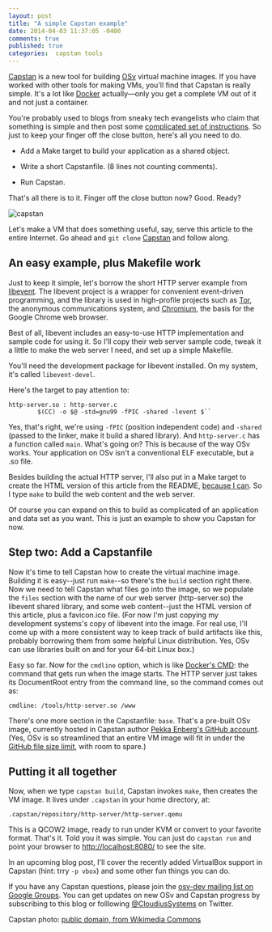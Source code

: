```yaml
---
layout: post
title: "A simple Capstan example"
date: 2014-04-03 11:37:05 -0400
comments: true
published: true
categories:  capstan tools
---
```

[Capstan](https://github.com/cloudius-systems/capstan) is a new tool for building [OSv](http://osv.io/) virtual machine images.  If you have worked with other tools for making VMs, you'll find that Capstan is really simple.  It's a lot like [Docker](http://www.docker.io/) actually&mdash;only you get a complete VM out of it and not just a container.

You're probably used to blogs from sneaky tech evangelists who claim that something is simple and then post some [complicated set of instructions](http://drusepth.net/how-to-speed-up-your-computer-using-google-drive-as-extra-ram/).  So just to keep your finger off the close button, here's all you need to do.

* Add a Make target to build your application as a shared object.

* Write a short Capstanfile.  (8 lines not counting comments).

* Run Capstan.

That's all there is to it.  Finger off the close button now?  Good.  Ready?

<!-- more -->

![capstan](/images/capstan.jpg "A real capstan in use on a ship")

Let's make a VM that does something useful, say, serve this article to the entire Internet.  Go ahead and `git clone` [Capstan](https://github.com/cloudius-systems/capstan) and follow along.

## An easy example, plus Makefile work ##

Just to keep it simple, let's borrow the short HTTP server example from [libevent](http://libevent.org/).  The libevent project is a wrapper for convenient event-driven programming, and the library is used in high-profile projects such as [Tor](https://www.torproject.org/), the anonymous communications system, and [Chromium](http://www.chromium.org/Home), the basis for the Google Chrome web browser.

Best of all, libevent includes an easy-to-use HTTP implementation and sample code for using it.  So I'll copy their web server sample code, tweak it a little to make the web server I need, and set up a simple Makefile.

You'll need the development package for libevent installed.  On my system, it's called `libevent-devel`.

Here's the target to pay attention to:

```
http-server.so : http-server.c
        $(CC) -o $@ -std=gnu99 -fPIC -shared -levent $``
```

Yes, that's right, we're using `-fPIC` (position independent code) and `-shared` (passed to the linker, make it build a shared library).  And `http-server.c` has a function called `main`.  What's going on?  This is because of the way OSv works.  Your application on OSv isn't a conventional ELF executable, but a .so file.

Besides building the actual HTTP server, I'll also put in a Make target to create the HTML version of this article from the README, [because I can](https://lwn.net/Articles/589196/).  So I type `make` to build the web content and the web server.

Of course you can expand on this to build as complicated of an application and data set as you want.  This is just an example to show you Capstan for now.



## Step two: Add a Capstanfile ##

Now it's time to tell Capstan how to create the virtual machine image.  Building it is easy--just run `make`--so there's the `build` section right there.  Now we need to tell Capstan what files go into the image, so we populate the `files` section with the name of our web server (http-server.so) the libevent shared library, and some web content--just the HTML version of this article, plus a favicon.ico file.  (For now I'm just copying my development systems's copy of libevent into the image.  For real use, I'll come up with a more consistent way to keep track of build artifacts like this, probably borrowing them from some helpful Linux distribution.  Yes, OSv can use libraries built on and for your 64-bit Linux box.)

Easy so far.  Now for the `cmdline` option, which is like [Docker's CMD](http://docs.docker.io/en/v0.6.3/use/builder/#cmd): the command that gets run when the image starts.  The HTTP server just takes its DocumentRoot entry from the command line, so the command comes out as:

```
cmdline: /tools/http-server.so /www
```

There's one more section in the Capstanfile: `base`.  That's a pre-built OSv image, currently hosted in Capstan author [Pekka Enberg's GitHub account](https://github.com/penberg).  (Yes, OSv is so streamlined that an entire VM image will fit in under the [GitHub file size limit](https://github.com/blog/1533-new-file-size-limits), with room to spare.)

## Putting it all together ##

Now, when we type `capstan build`, Capstan invokes `make`, then creates the VM image.  It lives under `.capstan` in your home directory, at:

```
.capstan/repository/http-server/http-server.qemu
```

This is a QCOW2 image, ready to run under KVM or convert to your favorite format.  That's it.  Told you it was simple.  You can just do `capstan run` and point your browser to [http://localhost:8080/](http://localhost:8080/) to see the site.

In an upcoming blog post, I'll cover the recently added VirtualBox support in Capstan (hint: trry `-p vbox`) and some other fun things you can do.

If you have any Capstan questions, please join the [osv-dev mailing list on Google Groups](https://groups.google.com/forum/#!forum/osv-dev).  You can get updates on new OSv and Capstan progress by subscribing to this blog or folllowing [@CloudiusSystems](https://twitter.com/CloudiusSystems) on Twitter.


Capstan photo: [public domain, from Wikimedia Commons](https://commons.wikimedia.org/wiki/File:The_anchor_chain_slides_around_its_capstan_as_the_anchor_is_dropped_from_the_guided_missile_frigate_USS_Underwood_%28FFG_36%29_Aug._6,_2012,_as_the_ship_arrives_in_Cartagena,_Colombia,_for_a_scheduled_port_visit_120806-N-ZE938-028.jpg)
